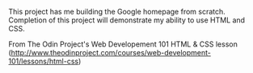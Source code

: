 This project has me building the Google homepage from scratch. Completion of this project will demonstrate my ability to use HTML and CSS.

From The Odin Project's Web Developement 101 HTML & CSS lesson (http://www.theodinproject.com/courses/web-development-101/lessons/html-css)